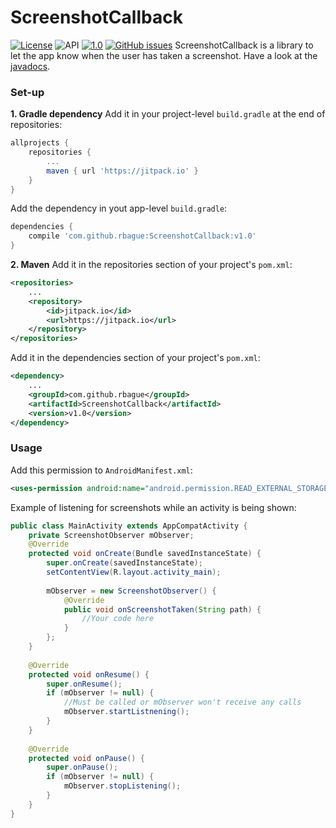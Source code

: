 # ScreenshotCallback

[![License](https://img.shields.io/badge/License-Apache%202.0-blue.svg?style=flat-squ)](https://opensource.org/licenses/Apache-2.0) ![API](https://img.shields.io/badge/API-19%2B-green.svg) [![1.0](https://jitpack.io/v/rbague/ScreenshotCallback.svg)](https://jitpack.io/#rbague/ScreenshotCallback) [![GitHub issues](https://img.shields.io/github/issues/rbague/ScreenshotCallback.svg)](https://github.com/rbague/ScreenshotCallback/issues)
ScreenshotCallback is a library to let the app know when the user has taken a screenshot.
Have a look at the [javadocs](https://rbague.github.io/ScreenshotCallback/).

### Set-up
**1. Gradle dependency**
Add it in your project-level `build.gradle` at the end of repositories:
```gradle
allprojects {
	repositories {
		...
		maven { url 'https://jitpack.io' }
	}
}
```
Add the dependency in yout app-level `build.gradle`:
```gradle
dependencies {
    compile 'com.github.rbague:ScreenshotCallback:v1.0'
}
```

**2. Maven**
Add it in the repositories section of your project's `pom.xml`:
```xml
<repositories>
    ...
	<repository>
	    <id>jitpack.io</id>
	    <url>https://jitpack.io</url>
	</repository>
</repositories>
```
Add it in the dependencies section of your project's `pom.xml`:
```xml
<dependency>
    ...
    <groupId>com.github.rbague</groupId>
    <artifactId>ScreenshotCallback</artifactId>
    <version>v1.0</version>
</dependency>
```

### Usage
Add this permission to `AndroidManifest.xml`:
```xml
<uses-permission android:name="android.permission.READ_EXTERNAL_STORAGE"/>
```
Example of listening for screenshots while an activity is being shown:
```java
public class MainActivity extends AppCompatActivity {
    private ScreenshotObserver mObserver;
    @Override
    protected void onCreate(Bundle savedInstanceState) {
        super.onCreate(savedInstanceState);
        setContentView(R.layout.activity_main);
        
        mObserver = new ScreenshotObserver() {
            @Override
            public void onScreenshotTaken(String path) {
                //Your code here
            }
        };
    }
    
    @Override
    protected void onResume() {
        super.onResume();
        if (mObserver != null) {
            //Must be called or mObserver won't receive any calls
            mObserver.startListnening(); 
        }
    }
    
    @Override
    protected void onPause() {
        super.onPause();
        if (mObserver != null) {
            mObserver.stopListening();
        }
    }
}
```
